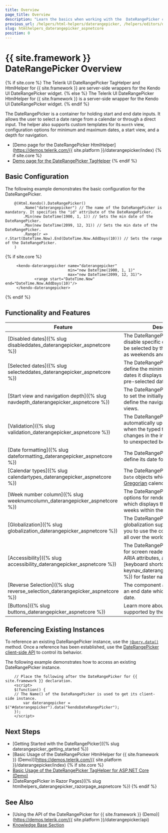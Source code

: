```yaml
---
title: Overview
page_title: Overview
description: "Learn the basics when working with the  DateRangePicker component for {{ site.framework }}."
previous_url: /helpers/html-helpers/daterangepicker, /helpers/editors/daterangepicker/overview
slug: htmlhelpers_daterangepicker_aspnetcore
position: 0
---
```


# {{ site.framework }} DateRangePicker Overview

{% if site.core %}
The Telerik UI DateRangePicker TagHelper and HtmlHelper for {{ site.framework }} are server-side wrappers for the Kendo UI DateRangePicker widget.
{% else %}
The Telerik UI DateRangePicker HtmlHelper for {{ site.framework }} is a server-side wrapper for the Kendo UI DateRangePicker widget.
{% endif %}


The DateRangePicker is a container for holding start and end date inputs. It allows the user to select a date range from a calendar or through a direct input. The helper also supports custom templates for its `month` view, configuration options for minimum and maximum dates, a start view, and a depth for navigation.

* [Demo page for the DateRangePicker HtmlHelper](https://demos.telerik.com/{{ site.platform }}/daterangepicker/index)
{% if site.core %}
* [Demo page for the DateRangePicker TagHelper](https://demos.telerik.com/aspnet-core/daterangepicker/tag-helper)
{% endif %}
## Basic Configuration

The following example demonstrates the basic configuration for the DateRangePicker.

```HtmlHelper
    @(Html.Kendo().DateRangePicker()
        .Name("daterangepicker") // The name of the DateRangePicker is mandatory. It specifies the "id" attribute of the DateRangePicker.
        .Min(new DateTime(1900, 1, 1)) // Sets the min date of the DateRangePicker.
        .Max(new DateTime(2099, 12, 31)) // Sets the min date of the DateRangePicker.
        .Range(r => r.Start(DateTime.Now).End(DateTime.Now.AddDays(10))) // Sets the range of the DateRangePicker.
    )
```
{% if site.core %}
```TagHelper
     <kendo-daterangepicker name="daterangepicker" 
                            min="new DateTime(1900, 1, 1)"
                            max="new DateTime(2099, 12, 31)">
             <range start="DateTime.Now" end="DateTime.Now.AddDays(10)"/>
     </kendo-daterangepicker>
```
{% endif %}

## Functionality and Features

| Feature | Description |
|---------|-------------|
| [Disabled dates]({% slug disableddates_daterangepicker_aspnetcore %})|The DateRangePicker allows you to disable specific days that shouldn't be selected by the end user, such as weekends and national holidays.|
| [Selected dates]({% slug selecteddates_daterangepicker_aspnetcore %})|The DateRangePicker allows you to define the minimum and maximum dates it displays and also render a pre-selected date range.|
| [Start view and navigation depth]({% slug navdepth_daterangepicker_aspnetcore %})|The DateRangePicker enables you to set the initially rendered view and define the navigation depth of the views.|
| [Validation]({% slug validation_daterangepicker_aspnetcore %})|The DateRangePicker does not automatically update the typed text when the typed text is invalid. Such changes in the input value may lead to unexpected behavior.|
| [Date formatting]({% slug dateformatting_daterangepicker_aspnetcore %})|The DateRangePicker allows you to define its date formatting.|
| [Calendar types]({% slug calendartypes_daterangepicker_aspnetcore %})|The DateRangePicker works with `Date` objects which support only the [Gregorian](https://en.wikipedia.org/wiki/Gregorian_calendar) calendar.|
| [Week number column]({% slug weeknumcolumn_daterangepicker_aspnetcore %})|The DateRangePicker provides options for rendering a column which displays the number of the weeks within the current `Month` view.|
| [Globalization]({% slug globalization_daterangepicker_aspnetcore %})|The DateRangePicker comes with globalization support that allows you to use the component in apps all over the world.|
| [Accessibility]({% slug accessibility_daterangepicker_aspnetcore %})|The DateRangePicker is accessible for screen readers, supports WAI-ARIA attributes, and delivers [keyboard shortcuts]({% slug keynav_daterangepicker_aspnetcore %}) for faster navigation.|
| [Reverse Selection]({% slug reverse_selection_daterangepicker_aspnetcore %})|The component allows you to pick an end date which is before the start date.|
| [Buttons]({% slug buttons_daterangepicker_aspnetcore %})|Learn more about the buttons supported by the component.|

## Referencing Existing Instances

To reference an existing DateRangePicker instance, use the [`jQuery.data()`](http://api.jquery.com/jQuery.data/) method. Once a reference has been established, use the [DateRangePicker client-side API](https://docs.telerik.com/kendo-ui/api/javascript/ui/daterangepicker#methods) to control its behavior.

The following example demonstrates how to access an existing DateRangePicker instance.

        // Place the following after the DateRangePicker for {{ site.framework }} declaration.
        <script>
        $(function() {
        // The Name() of the DateRangePicker is used to get its client-side instance.
            var daterangepicker = $("#daterangepicker").data("kendoDateRangePicker");
        });
        </script>

## Next Steps

* [Getting Started with the DateRangePicker]({% slug daterangepicker_getting_started %})
* [Basic Usage of the DateRangePicker HtmlHelper for {{ site.framework }} (Demo)](https://demos.telerik.com/{{ site.platform }}/daterangepicker/index)
{% if site.core %}
* [Basic Usage of the DateRangePicker TagHelper for ASP.NET Core (Demo)](https://demos.telerik.com/aspnet-core/daterangepicker/tag-helper)
* [DateRangePicker in Razor Pages]({% slug htmlhelpers_daterangepicker_razorpage_aspnetcore %})
{% endif %}

## See Also

* [Using the API of the DateRangePicker for {{ site.framework }} (Demo)](https://demos.telerik.com/{{ site.platform }}/daterangepicker/api)
* [Knowledge Base Section](/knowledge-base)
